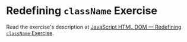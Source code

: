 
# Redefining `className` Exercise

Read the exercise's description at [JavaScript HTML DOM — Redefining `className` Exercise](https://www.codeguage.com/courses/js/html-dom-redefining-classname-exercise).